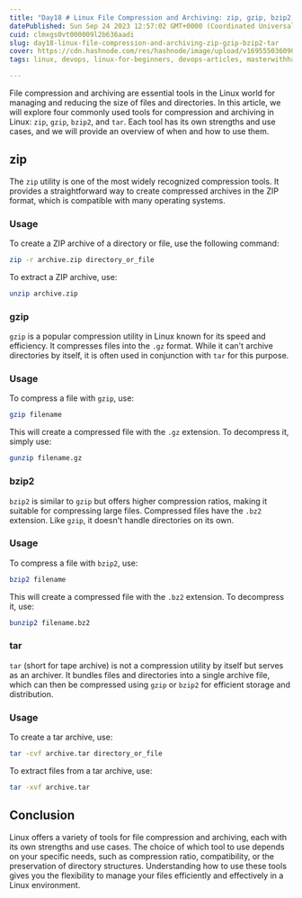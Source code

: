 ```yaml
---
title: "Day18 # Linux File Compression and Archiving: zip, gzip, bzip2, tar"
datePublished: Sun Sep 24 2023 12:57:02 GMT+0000 (Coordinated Universal Time)
cuid: clmxgs0vt000009l2b636aadi
slug: day18-linux-file-compression-and-archiving-zip-gzip-bzip2-tar
cover: https://cdn.hashnode.com/res/hashnode/image/upload/v1695550360905/29b04f36-bf45-48c3-b1ce-b7d7a4bc14fa.png
tags: linux, devops, linux-for-beginners, devops-articles, masterwithhamza

---
```


File compression and archiving are essential tools in the Linux world for managing and reducing the size of files and directories. In this article, we will explore four commonly used tools for compression and archiving in Linux: `zip`, `gzip`, `bzip2`, and `tar`. Each tool has its own strengths and use cases, and we will provide an overview of when and how to use them.

## zip

The `zip` utility is one of the most widely recognized compression tools. It provides a straightforward way to create compressed archives in the ZIP format, which is compatible with many operating systems.

### **Usage**

To create a ZIP archive of a directory or file, use the following command:

```bash
zip -r archive.zip directory_or_file
```

To extract a ZIP archive, use:

```bash
unzip archive.zip
```

### gzip

`gzip` is a popular compression utility in Linux known for its speed and efficiency. It compresses files into the `.gz` format. While it can't archive directories by itself, it is often used in conjunction with `tar` for this purpose.

### **Usage**

To compress a file with `gzip`, use:

```bash
gzip filename
```

This will create a compressed file with the `.gz` extension. To decompress it, simply use:

```bash
gunzip filename.gz
```

### bzip2

`bzip2` is similar to `gzip` but offers higher compression ratios, making it suitable for compressing large files. Compressed files have the `.bz2` extension. Like `gzip`, it doesn't handle directories on its own.

### **Usage**

To compress a file with `bzip2`, use:

```bash
bzip2 filename
```

This will create a compressed file with the `.bz2` extension. To decompress it, use:

```bash
bunzip2 filename.bz2
```

### tar

`tar` (short for tape archive) is not a compression utility by itself but serves as an archiver. It bundles files and directories into a single archive file, which can then be compressed using `gzip` or `bzip2` for efficient storage and distribution.

### **Usage**

To create a tar archive, use:

```bash
tar -cvf archive.tar directory_or_file
```

To extract files from a tar archive, use:

```bash
tar -xvf archive.tar
```

## **Conclusion**

Linux offers a variety of tools for file compression and archiving, each with its own strengths and use cases. The choice of which tool to use depends on your specific needs, such as compression ratio, compatibility, or the preservation of directory structures. Understanding how to use these tools gives you the flexibility to manage your files efficiently and effectively in a Linux environment.